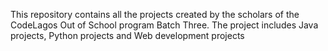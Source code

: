 This repository contains all the projects created by the scholars of the CodeLagos Out of School program Batch Three.
The project includes Java projects, Python projects and Web development projects

